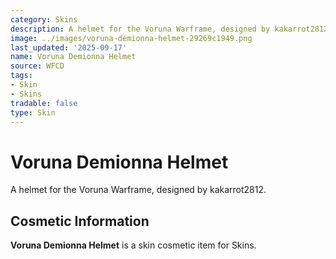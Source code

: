 ```yaml
---
category: Skins
description: A helmet for the Voruna Warframe, designed by kakarrot2812.
image: ../images/voruna-demionna-helmet-29269c1949.png
last_updated: '2025-09-17'
name: Voruna Demionna Helmet
source: WFCD
tags:
- Skin
- Skins
tradable: false
type: Skin
---
```


# Voruna Demionna Helmet

A helmet for the Voruna Warframe, designed by kakarrot2812.

## Cosmetic Information

**Voruna Demionna Helmet** is a skin cosmetic item for Skins.

